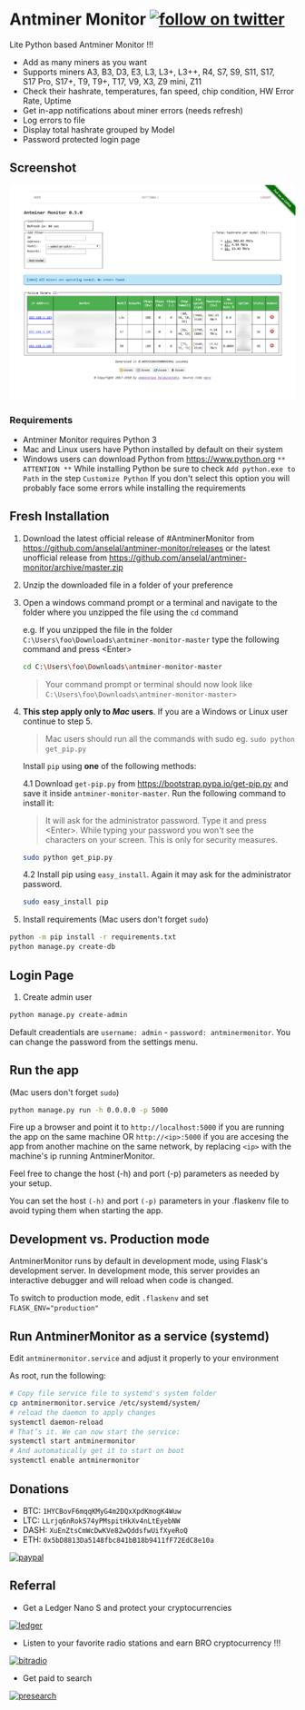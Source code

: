 # Antminer Monitor [![follow on twitter][twitter]](https://twitter.com/intent/follow?screen_name=AntminerMonitor)

Lite Python based Antminer Monitor !!!

- Add as many miners as you want
- Supports miners A3, B3, D3, E3, L3, L3+, L3++, R4, S7, S9, S11, S17, S17 Pro, S17+, T9, T9+, T17, V9, X3, Z9 mini, Z11
- Check their hashrate, temperatures, fan speed, chip condition, HW Error Rate, Uptime
- Get in-app notifications about miner errors (needs refresh)
- Log errors to file
- Display total hashrate grouped by Model
- Password protected login page

## Screenshot

![Alt text](/antminermonitor/static/images/screenshot_v0.5.0.png?raw=true "Screenshot v0.5.0")

### Requirements

- Antminer Monitor requires Python 3
- Mac and Linux users have Python installed by default on their system
- Windows users can download Python from <https://www.python.org>
`** ATTENTION **` While installing Python be sure to check `Add python.exe to Path` in the step `Customize Python`
If you don't select this option you will probably face some errors while installing the requirements

## Fresh Installation

1. Download the latest official release of #AntminerMonitor from <https://github.com/anselal/antminer-monitor/releases>
or the latest unofficial release from <https://github.com/anselal/antminer-monitor/archive/master.zip>
2. Unzip the downloaded file in a folder of your preference
3. Open a windows command prompt or a terminal and navigate to the folder where you unzipped the file using the `cd` command

   e.g. If you unzipped the file in the folder `C:\Users\foo\Downloads\antminer-monitor-master` type the following command and press \<Enter\>

   ```sh
   cd C:\Users\foo\Downloads\antminer-monitor-master
   ```

   > Your command prompt or terminal should now look like  `C:\Users\foo\Downloads\antminer-monitor-master>`

4. **This step apply only to *Mac* users**. If you are a Windows or Linux user continue to step 5.

   > Mac users should run all the commands with sudo eg. `sudo python get_pip.py`

   Install `pip` using __**one**__ of the following methods:

   4.1 Download `get-pip.py` from <https://bootstrap.pypa.io/get-pip.py> and save it inside `antminer-monitor-master`. Run the following command to install it:

      > It will ask for the administrator password. Type it and press \<Enter\>. While typing your password you won't see the characters on your screen. This is only for security measures.

      ```sh
      sudo python get_pip.py
      ```

   4.2 Install pip using `easy_install`. Again it may ask for the administrator password.

      ```sh
      sudo easy_install pip
      ```

5. Install requirements (Mac users don't forget `sudo`)

```sh
python -m pip install -r requirements.txt
python manage.py create-db
```

## Login Page

  1. Create admin user

```sh
python manage.py create-admin
```

Default creadentials are `username: admin` - `password: antminermonitor`. You can change the password from the settings menu.

## Run the app

 (Mac users don't forget `sudo`)

```sh
python manage.py run -h 0.0.0.0 -p 5000
```

Fire up a browser and point it to `http://localhost:5000` if you are running the app on the same machine OR `http://<ip>:5000` if you are accesing the app from another machine on the same network, by replacing `<ip>` with the machine's ip running AntminerMonitor.

Feel free to change the host (-h) and port (-p) parameters as needed by your setup.

You can set the host `(-h)` and port `(-p)` parameters in your .flaskenv file to avoid typing them when starting the app.

## Development vs. Production mode

AntminerMonitor runs by default in development mode, using Flask's development server. In development mode, this server provides an interactive debugger and will reload when code is changed.

To switch to production mode, edit `.flaskenv` and set `FLASK_ENV="production"`

## Run AntminerMonitor as a service (systemd)

Edit `antminermonitor.service` and adjust it properly to your environment

As root, run the following:

```sh
# Copy file service file to systemd's system folder
cp antminermonitor.service /etc/systemd/system/
# reload the daemon to apply changes
systemctl daemon-reload
# That’s it. We can now start the service:
systemctl start antminermonitor
# And automatically get it to start on boot
systemctl enable antminermonitor
```

## Donations

- BTC: `1HYCBovF6mqqKMyG4m2DQxXpdKmogK4Wuw`
- LTC: `LLrjq6nRokS74yPMspitHkXv4nLtEyebNW`
- DASH: `XuEnZtsCmWcDwKVe82wQddsfwUifXyeRoQ`
- ETH: `0x5bD8813Da5148fbc841bB18b9411fF72EdC8e10a`

[![paypal]](https://www.paypal.com/cgi-bin/webscr?cmd=_s-xclick&hosted_button_id=2AQ5RDGB5JVLW&source=url)

## Referral

- Get a Ledger Nano S and protect your cryptocurrencies

[![ledger]](https://www.ledgerwallet.com/r/3bf5?path=/products/ledger-nano-s&tracker=AntminerMonitor)

- Listen to your favorite radio stations and earn BRO cryptocurrency !!!

[![bitradio]](http://bitrad.io/?ref=59452)

- Get paid to search

[![presearch]](https://www.presearch.org/signup?rid=113267)

[twitter]: https://img.shields.io/twitter/follow/AntminerMonitor.svg?style=social
[paypal]: https://www.paypalobjects.com/en_US/i/btn/btn_donateCC_LG.gif
[ledger]: https://www.ledgerwallet.com/images/promo/nano-s/ledger_nano-s_7-2-8x9-0.jpg
[bitradio]: https://bitrad.io/images/BRO728x90.gif
[presearch]: https://www.presearch.org/images/rf/ban-4.jpg

